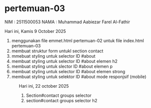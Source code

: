 # pertemuan-03

NIM : 2511500053
NAMA : Muhammad Aabiezar Farel Al-Fathir

Hari ini, Kamis 9 October 2025
<ol>
  <li>menggunakan file emmet.html pertemuan-02 untuk file index.html pertemuan-03</li>
  <li>membuat struktur form untukl section contact</li>
  <li>mmebuat styling untuk selector ID #about</li>
  <li>membuat styling untuk selector ID #about elemen h2</li>
  <li>membuat styling untuk slector ID #about elemen p</li>
  <li>membuat styling untuk selector ID #about elemen strong</li>
  <li>membuat styling untuk selektor ID #about mode responjsif (mobile)</li>
<ol>

Hari ini, 22 october 2025
<ol>
  <li>Section#contact groups selector</li>
  <li>section#contact groups selector h2</li>
<ol>